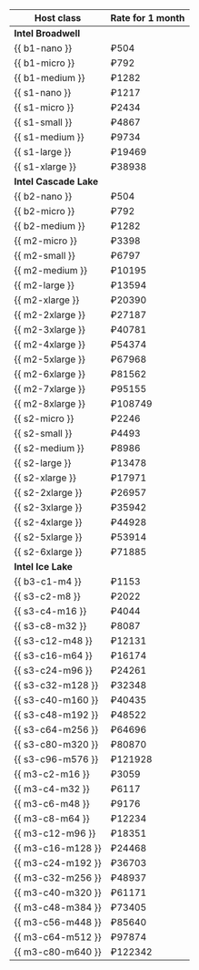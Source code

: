 | Host class        | Rate for 1 month |
|-------------------|------------------|
| **Intel Broadwell**                  |
| {{ b1-nano }}     | ₽504             |
| {{ b1-micro }}    | ₽792             |
| {{ b1-medium }}   | ₽1282            |
| {{ s1-nano }}     | ₽1217            |
| {{ s1-micro }}    | ₽2434            |
| {{ s1-small }}    | ₽4867            |
| {{ s1-medium }}   | ₽9734            |
| {{ s1-large }}    | ₽19469           |
| {{ s1-xlarge }}   | ₽38938           |
| **Intel Cascade Lake**               |
| {{ b2-nano }}     | ₽504             |
| {{ b2-micro }}    | ₽792             |
| {{ b2-medium }}   | ₽1282            |
| {{ m2-micro }}    | ₽3398            |
| {{ m2-small }}    | ₽6797            |
| {{ m2-medium }}   | ₽10195           |
| {{ m2-large }}    | ₽13594           |
| {{ m2-xlarge }}   | ₽20390           |
| {{ m2-2xlarge }}  | ₽27187           |
| {{ m2-3xlarge }}  | ₽40781           |
| {{ m2-4xlarge }}  | ₽54374           |
| {{ m2-5xlarge }}  | ₽67968           |
| {{ m2-6xlarge }}  | ₽81562           |
| {{ m2-7xlarge }}  | ₽95155           |
| {{ m2-8xlarge }}  | ₽108749          |
| {{ s2-micro }}    | ₽2246            |
| {{ s2-small }}    | ₽4493            |
| {{ s2-medium }}   | ₽8986            |
| {{ s2-large }}    | ₽13478           |
| {{ s2-xlarge }}   | ₽17971           |
| {{ s2-2xlarge }}  | ₽26957           |
| {{ s2-3xlarge }}  | ₽35942           |
| {{ s2-4xlarge }}  | ₽44928           |
| {{ s2-5xlarge }}  | ₽53914           |
| {{ s2-6xlarge }}  | ₽71885           |
| **Intel Ice Lake**                   |
| {{ b3-c1-m4 }}    | ₽1153            |
| {{ s3-c2-m8 }}    | ₽2022            |
| {{ s3-c4-m16 }}   | ₽4044            |
| {{ s3-c8-m32 }}   | ₽8087            |
| {{ s3-c12-m48 }}  | ₽12131           |
| {{ s3-c16-m64 }}  | ₽16174           |
| {{ s3-c24-m96 }}  | ₽24261           |
| {{ s3-c32-m128 }} | ₽32348           |
| {{ s3-c40-m160 }} | ₽40435           |
| {{ s3-c48-m192 }} | ₽48522           |
| {{ s3-c64-m256 }} | ₽64696           |
| {{ s3-c80-m320 }} | ₽80870           |
| {{ s3-c96-m576 }} | ₽121928          |
| {{ m3-c2-m16 }}   | ₽3059            |
| {{ m3-c4-m32 }}   | ₽6117            |
| {{ m3-c6-m48 }}   | ₽9176            |
| {{ m3-c8-m64 }}   | ₽12234           |
| {{ m3-c12-m96 }}  | ₽18351           |
| {{ m3-c16-m128 }} | ₽24468           |
| {{ m3-c24-m192 }} | ₽36703           |
| {{ m3-c32-m256 }} | ₽48937           |
| {{ m3-c40-m320 }} | ₽61171           |
| {{ m3-c48-m384 }} | ₽73405           |
| {{ m3-c56-m448 }} | ₽85640           |
| {{ m3-c64-m512 }} | ₽97874           |
| {{ m3-c80-m640 }} | ₽122342          |
